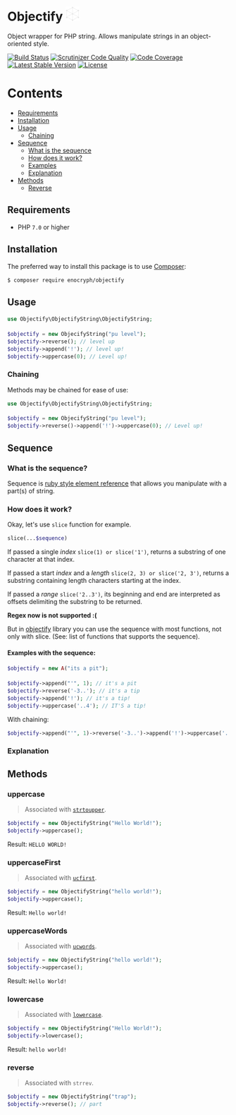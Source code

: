 # Objectify ![Logo](/cube.png)

Object wrapper for PHP string. Allows manipulate strings in an object-oriented style.

[![Build Status](https://travis-ci.org/enocryph/objectify.svg?branch=master)](https://travis-ci.org/enocryph/objectify)
[![Scrutinizer Code Quality](https://scrutinizer-ci.com/g/enocryph/objectify/badges/quality-score.png?b=master)](https://scrutinizer-ci.com/g/enocryph/objectify/?branch=master)
[![Code Coverage](https://scrutinizer-ci.com/g/enocryph/objectify/badges/coverage.png?b=master)](https://scrutinizer-ci.com/g/enocryph/objectify/?branch=master)
[![Latest Stable Version](https://poser.pugx.org/enocryph/objectify/v/stable)](https://packagist.org/packages/enocryph/objectify)
[![License](https://poser.pugx.org/enocryph/objectify/license)](https://packagist.org/packages/enocryph/objectify)

# Contents
* [Requirements](#requirements)
* [Installation](#installation)
* [Usage](#usage)
    * [Chaining](#chaining)
* [Sequence](#sequence)
    * [What is the sequence](#what-is-the-sequence)
    * [How does it work?](#how-does-it-work)
    * [Examples](#examples-with-the-sequence)
    * [Explanation](#explanation)
* [Methods](#methods)
    * [Reverse](#reverse)

## Requirements

* PHP `7.0` or higher

## Installation

The preferred way to install this package is to use [Composer][3]:

``` bash
$ composer require enocryph/objectify
```

## Usage

```php
use Objectify\ObjectifyString\ObjectifyString;

$objectify = new ObjecifyString("pu level");
$objectify->reverse(); // level up
$objectify->append('!'); // level up!
$objectify->uppercase(0); // Level up!
```

### Chaining

Methods may be chained for ease of use:

```php
use Objectify\ObjectifyString\ObjectifyString;

$objectify = new ObjecifyString("pu level");
$objectify->reverse()->append('!')->uppercase(0); // Level up!
```

## Sequence

### What is the sequence?

Sequence is [ruby style element reference][1] that allows you manipulate with a part(s) of string. 

### How does it work?

Okay, let's use `slice` function for example.

```php 
slice(...$sequence)
```

If passed a single *index* `slice(1) or slice('1')`, returns a substring of one character at that index.

If passed a start *index* and a *length* `slice(2, 3) or slice('2, 3')`, returns a substring containing length 
characters starting at the index.

If passed a *range* `slice('2..3')`, its beginning and end are interpreted as offsets delimiting the substring 
to be returned.

**Regex now is not supported :(**

But in [objectify][2] library you can use the sequence with most functions, not only with slice. (See: list of functions that supports the sequence).

#### Examples with the sequence: 

```php
$objectify = new A("its a pit");

$objectify->append("'", 1); // it's a pit
$objectify->reverse('-3..'); // it's a tip
$objectify->append('!'); // it's a tip!
$objectify->uppercase('..4'); // IT'S a tip!
```

With chaining:

```php
$objectify->append("'", 1)->reverse('-3..')->append('!')->uppercase('..4');
```

### Explanation

## Methods

### uppercase
> Associated with [`strtoupper`][100].

``` php
$objectify = new ObjectifyString("Hello World!");
$objectify->uppercase();
```

Result: `HELLO WORLD!`

### uppercaseFirst
> Associated with [`ucfirst`][101].

``` php
$objectify = new ObjectifyString("hello world!");
$objectify->uppercase();
```

Result: `Hello world!`

### uppercaseWords
> Associated with [`ucwords`][102].

``` php
$objectify = new ObjectifyString("hello world!");
$objectify->uppercase();
```

Result: `Hello World!`

### lowercase
> Associated with [`lowercase`][103].

``` php
$objectify = new ObjectifyString("Hello World!");
$objectify->lowercase();
```

Result: `hello world!`


### reverse
> Associated with `strrev`.

``` php
$objectify = new ObjectifyString("trap");
$objectify->reverse(); // part
```

[1]: http://ruby-doc.org/core-2.2.0/String.html#method-i-slice
[2]: https://github.com/enocryph/objectify
[3]: https://getcomposer.org/

[100]: http://php.net/manual/en/function.strtoupper.php
[101]: http://php.net/manual/en/function.ucfirst.php
[102]: http://php.net/manual/en/function.ucwords.php
[103]: http://php.net/manual/en/function.strtolower.php